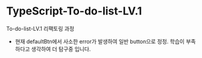# TypeScript-To-do-list-LV.1

To-do-list-LV.1 리팩토링 과정

-   현재 defaultBtn에서 사소한 error가 발생하여 일반 button으로 정정.
    학습이 부족하다고 생각하여 더 탐구중 입니다.
